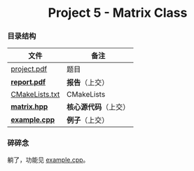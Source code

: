 <div align="center">

# Project 5 - Matrix Class

</div>

### 目录结构

|                 文件                 |   备注   |
|-------------------------------------|---------|
| [project.pdf](project.pdf)          | 题目 |
| **[report.pdf](report.pdf)**        | **报告**（上交） |
| [CMakeLists.txt](CMakeLists.txt)    | CMakeLists |
| **[matrix.hpp](matrix.hpp)**        | **核心源代码**（上交） |
| **[example.cpp](example.cpp)**      | **例子**（上交） |

### 碎碎念

躺了，功能见 [example.cpp](example.cpp)。
